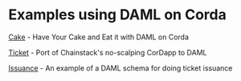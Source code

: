 
# Examples using DAML on Corda

[Cake](cake) - Have Your Cake and Eat it with DAML on Corda

[Ticket](ticket) - Port of Chainstack's no-scalping CorDapp to DAML

[Issuance](issuance) - An example of a DAML schema for doing ticket issuance


